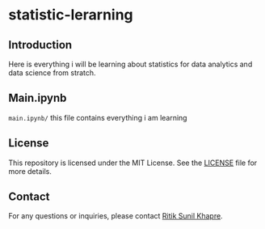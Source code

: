 # statistic-lerarning


## Introduction
Here is everything i will be learning about statistics for data analytics and data science from stratch.

## Main.ipynb
`main.ipynb/` this file contains everything i am learning 


## License

This repository is licensed under the MIT License. See the [LICENSE](LICENSE) file for more details.

## Contact
For any questions or inquiries, please contact [Ritik Sunil Khapre](mailto:ritik.khapre5202.com).


